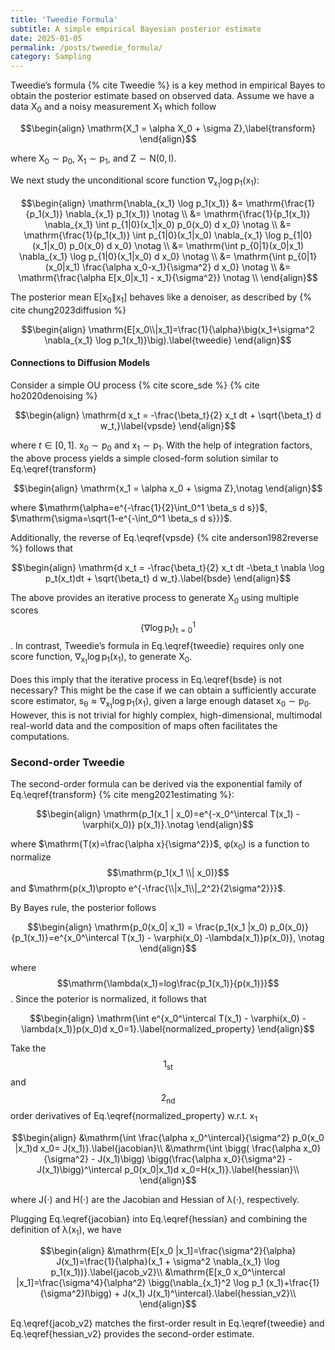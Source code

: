 ```yaml
---
title: 'Tweedie Formula'
subtitle: A simple empirical Bayesian posterior estimate
date: 2025-01-05
permalink: /posts/tweedie_formula/
category: Sampling
---
```


Tweedie’s formula {% cite Tweedie %} is a key method in empirical Bayes to obtain the posterior estimate based on observed data. Assume we have a data $\mathrm{X_0}$ and a noisy measurement $\mathrm{X_1}$ which follow

$$\begin{align}
    \mathrm{X_1 = \alpha X_0 + \sigma Z},\label{transform}
\end{align}$$

where $\mathrm{X_0 \sim p_0}$, $\mathrm{X_1 \sim p_1}$, and $\mathrm{Z \sim N(0, {I})}$.


We next study the unconditional score function $\mathrm{\nabla_{x_1} \log p_1(x_1)}$:

$$\begin{align}
    \mathrm{\nabla_{x_1} \log p_1(x_1)} &= \mathrm{\frac{1}{p_1(x_1)} \nabla_{x_1} p_1(x_1)} \notag \\
                           &= \mathrm{\frac{1}{p_1(x_1)} \nabla_{x_1} \int p_{1|0}(x_1|x_0) p_0(x_0) d x_0} \notag \\
                           &= \mathrm{\frac{1}{p_1(x_1)} \int p_{1|0}(x_1|x_0) \nabla_{x_1} \log p_{1|0}(x_1|x_0) p_0(x_0) d x_0} \notag \\
                           &= \mathrm{\int p_{0|1}(x_0|x_1) \nabla_{x_1} \log p_{1|0}(x_1|x_0) d x_0} \notag \\
                           &= \mathrm{\int p_{0|1}(x_0|x_1) \frac{\alpha x_0-x_1}{\sigma^2} d x_0} \notag \\
                           &= \mathrm{\frac{\alpha E[x_0|x_1] - x_1}{\sigma^2}} \notag \\
\end{align}$$

The posterior mean $\mathrm{E[x_0\|x_1]}$ behaves like a denoiser, as described by {% cite chung2023diffusion %} 

$$\begin{align}
    \mathrm{E[x_0\\|x_1]=\frac{1}{\alpha}\big(x_1+\sigma^2 \nabla_{x_1} \log p_1(x_1)}\big).\label{tweedie}
\end{align}$$


#### Connections to Diffusion Models

Consider a simple OU process {% cite score_sde %} {% cite ho2020denoising %}

$$\begin{align}
    \mathrm{d x_t = -\frac{\beta_t}{2} x_t dt + \sqrt{\beta_t} d w_t,}\label{vpsde}
\end{align}$$

where $t\in[0, 1]$. $\mathrm{x_0 \sim p_0}$ and $\mathrm{x_1 \sim p_1}$. With the help of integration factors, the above process yields a simple closed-form solution similar to Eq.\eqref{transform}

$$\begin{align}
    \mathrm{x_1 = \alpha x_0 + \sigma Z},\notag
\end{align}$$

where $\mathrm{\alpha=e^{-\frac{1}{2}\int_0^1 \beta_s d s}}$, $\mathrm{\sigma=\sqrt{1-e^{-\int_0^1 \beta_s d s}}}$.

Additionally, the reverse of Eq.\eqref{vpsde} {% cite anderson1982reverse %} follows that 

$$\begin{align}
    \mathrm{d x_t = -\frac{\beta_t}{2} x_t dt -\beta_t \nabla \log p_t(x_t)dt + \sqrt{\beta_t} d w_t}.\label{bsde}
\end{align}$$

The above provides an iterative process to generate $\mathrm{X_0}$ using multiple scores $$\mathrm{\{\nabla \log p_t\}_{t=0}^1}$$. In contrast, Tweedie’s formula in Eq.\eqref{tweedie} requires only one score function, $\mathrm{\nabla_{x_1} \log p_1(x_1)}$, to generate $\mathrm{X_0}$. 

Does this imply that the iterative process in Eq.\eqref{bsde} is not necessary? This might be the case if we can obtain a sufficiently accurate score estimator, $\mathrm{s_{\theta} \approx \nabla_{x_1} \log p_1(x_1)}$, given a large enough dataset $\mathrm{x_0\sim p_0}$. However, this is not trivial for highly complex, high-dimensional, multimodal real-world data and the composition of maps often facilitates the computations.


### Second-order Tweedie 

The second-order formula can be derived via the exponential family of Eq.\eqref{transform} {% cite meng2021estimating %}:

$$\begin{align}
    \mathrm{p_1(x_1 | x_0)=e^{-x_0^\intercal T(x_1)  -\varphi(x_0)} p(x_1)}.\notag
\end{align}$$

where $\mathrm{T(x)=\frac{\alpha x}{\sigma^2}}$, $\mathrm{\varphi(x_0)}$ is a function to normalize $$\mathrm{p_1(x_1 \\| x_0)}$$ and $\mathrm{p(x_1)\propto e^{-\frac{\\|x_1\\|_2^2}{2\sigma^2}}}$.

By Bayes rule, the posterior follows

$$\begin{align}
    \mathrm{p_0(x_0| x_1) = \frac{p_1(x_1 |x_0) p_0(x_0)}{p_1(x_1)}=e^{x_0^\intercal T(x_1) - \varphi(x_0) -\lambda(x_1)}p(x_0)}, \notag
\end{align}$$

where $$\mathrm{\lambda(x_1)=log\frac{p_1(x_1)}{p(x_1)}}$$. Since the poterior is normalized, it follows that


$$\begin{align}
    \mathrm{\int e^{x_0^\intercal T(x_1) - \varphi(x_0) -\lambda(x_1)}p(x_0)d x_0=1}.\label{normalized_property}
\end{align}$$

 Take the $$1_{\text{st}}$$ and $$2_{\text{nd}}$$ order derivatives of Eq.\eqref{normalized_property} w.r.t. $\mathrm{x_1}$

$$\begin{align}
    &\mathrm{\int  \frac{\alpha x_0^\intercal}{\sigma^2} p_0(x_0 |x_1)d x_0= J(x_1)}.\label{jacobian}\\
    &\mathrm{\int  \bigg( \frac{\alpha x_0}{\sigma^2} - J(x_1)\bigg) \bigg(\frac{\alpha x_0}{\sigma^2} - J(x_1)\bigg)^\intercal p_0(x_0|x_1)d x_0=H(x_1)}.\label{hessian}\\
\end{align}$$

where $\mathrm{J}(\cdot)$ and $\mathrm{H}(\cdot)$ are the Jacobian and Hessian of $\mathrm{\lambda(\cdot)}$, respectively. 

Plugging Eq.\eqref{jacobian} into Eq.\eqref{hessian} and combining the definition of $\mathrm{\lambda(x_1)}$, we have

$$\begin{align}
    &\mathrm{E[x_0 |x_1]=\frac{\sigma^2}{\alpha} J(x_1)=\frac{1}{\alpha}(x_1 + \sigma^2 \nabla_{x_1} \log p_1(x_1))}.\label{jacob_v2}\\
    &\mathrm{E[x_0 x_0^\intercal |x_1]=\frac{\sigma^4}{\alpha^2} \bigg(\nabla_{x_1}^2 \log p_1 (x_1)+\frac{1}{\sigma^2}I\bigg) + J(x_1) J(x_1)^\intercal}.\label{hessian_v2}\\
\end{align}$$

Eq.\eqref{jacob_v2} matches the first-order result in Eq.\eqref{tweedie} and Eq.\eqref{hessian_v2} provides the second-order estimate. 
